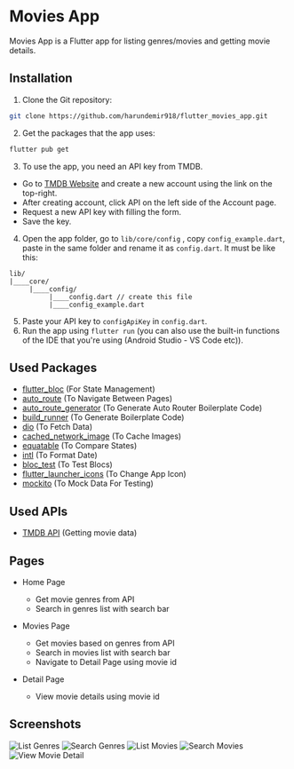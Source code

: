 # Movies App

Movies App is a Flutter app for listing genres/movies and getting movie details.

## Installation

1. Clone the Git repository:

```sh
git clone https://github.com/harundemir918/flutter_movies_app.git
```

2. Get the packages that the app uses:

```sh
flutter pub get
```

3. To use the app, you need an API key from TMDB.
* Go to [TMDB Website](https://www.themoviedb.org/) and create a new account using the link on the top-right.
* After creating account, click API on the left side of the Account page.
* Request a new API key with filling the form.
* Save the key.

4. Open the app folder, go to ```lib/core/config``` , copy ```config_example.dart```, paste in the same folder and rename it as ```config.dart```. It must be like this:

```
lib/
|____core/
     |____config/
          |____config.dart // create this file
          |____config_example.dart
```

5. Paste your API key to ```configApiKey``` in ```config.dart```.
6. Run the app using ```flutter run``` (you can also use the built-in functions of the IDE that you're using (Android Studio - VS Code etc)).

## Used Packages

- [flutter_bloc](https://pub.dev/packages/flutter_bloc) (For State Management)
- [auto_route](https://pub.dev/packages/auto_route) (To Navigate Between Pages)
- [auto_route_generator](https://pub.dev/packages/auto_route_generator) (To Generate Auto Router Boilerplate Code)
- [build_runner](https://pub.dev/packages/build_runner) (To Generate Boilerplate Code)
- [dio](https://pub.dev/packages/dio) (To Fetch Data)
- [cached_network_image](https://pub.dev/packages/cached_network_image) (To Cache Images)
- [equatable](https://pub.dev/packages/equatable) (To Compare States)
- [intl](https://pub.dev/packages/intl) (To Format Date)
- [bloc_test](https://pub.dev/packages/bloc_test) (To Test Blocs)
- [flutter_launcher_icons](https://pub.dev/packages/flutter_launcher_icons) (To Change App Icon)
- [mockito](https://pub.dev/packages/mockito) (To Mock Data For Testing)

## Used APIs

- [TMDB API](https://www.themoviedb.org/) (Getting movie data)

## Pages

- Home Page
    - Get movie genres from API
    - Search in genres list with search bar

- Movies Page
    - Get movies based on genres from API
    - Search in movies list with search bar
    - Navigate to Detail Page using movie id

- Detail Page
    - View movie details using movie id

## Screenshots

![List Genres](screenshots/home-1.png "List Genres")
![Search Genres](screenshots/home-2.png "Search Genres")
![List Movies](screenshots/movies-1.png "List Movies")
![Search Movies](screenshots/movies-2.png "Search Movies")
![View Movie Detail](screenshots/detail-1.png "View Movie Detail")